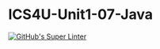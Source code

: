 # ICS4U-Unit1-07-Java
[![GitHub's Super Linter](https://github.com/Roman-Cernetchi/ICS4U-Unit1-07-Java/workflows/GitHub's%20Super%20Linter/badge.svg)](https://github.com/Roman-Cernetchi/ICS4U-Unit1-07-Java/actions)

